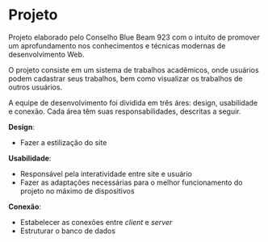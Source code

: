 # Projeto

Projeto elaborado pelo Conselho Blue Beam 923 com o intuito de promover um aprofundamento nos conhecimentos e técnicas modernas de desenvolvimento Web.

O projeto consiste em um sistema de trabalhos acadêmicos, onde usuários podem cadastrar seus trabalhos, bem como visualizar os trabalhos de outros usuários.

A equipe de desenvolvimento foi dividida em três áres: design, usabilidade e conexão. Cada área têm suas responsabilidades, descritas a seguir.

**Design**:

- Fazer a estilização do site

**Usabilidade**:

- Responsável pela interatividade entre site e usuário
- Fazer as adaptações necessárias para o melhor funcionamento do projeto no máximo de dispositivos

**Conexão**:

- Estabelecer as conexões entre *client* e *server*
- Estruturar o banco de dados
